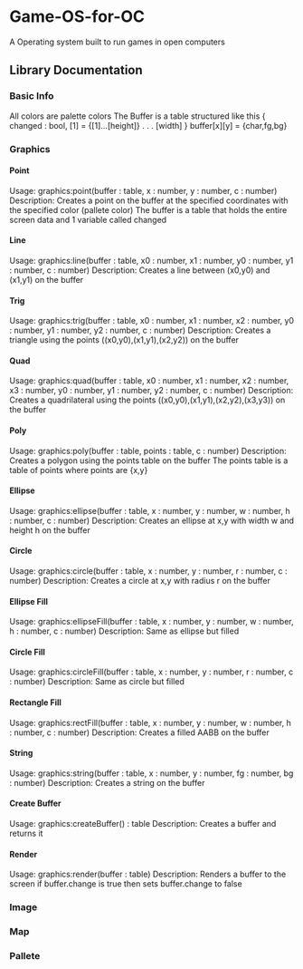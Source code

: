 # Game-OS-for-OC
A Operating system built to run games in open computers
## Library Documentation
### Basic Info
All colors are palette colors
The Buffer is a table structured like this
{
  changed : bool,
  [1] = {[1]...[height]}
  .
  .
  .
  [width]
}
buffer[x][y] = {char,fg,bg}
### Graphics
#### Point
Usage: graphics:point(buffer : table, x : number, y : number, c : number)
Description:
Creates a point on the buffer at the specified coordinates with the specified color (pallete color)
The buffer is a table that holds the entire screen data and 1 variable called changed
#### Line
Usage: graphics:line(buffer : table, x0 : number, x1 : number, y0 : number, y1 : number, c : number)
Description:
Creates a line between (x0,y0) and (x1,y1) on the buffer
#### Trig
Usage: graphics:trig(buffer : table, x0 : number, x1 : number, x2 : number, y0 : number, y1 : number, y2 : number, c : number)
Description:
Creates a triangle using the points ((x0,y0),(x1,y1),(x2,y2)) on the buffer
#### Quad
Usage:
graphics:quad(buffer : table, x0 : number, x1 : number, x2 : number, x3 : number, y0 : number, y1 : number, y2 : number, c : number)
Description:
Creates a quadrilateral using the points ((x0,y0),(x1,y1),(x2,y2),(x3,y3)) on the buffer
#### Poly
Usage: graphics:poly(buffer : table, points : table, c : number)
Description:
Creates a polygon using the points table on the buffer
The points table is a table of points where points are {x,y}
#### Ellipse
Usage: graphics:ellipse(buffer : table, x : number, y : number, w : number, h : number, c : number)
Description:
Creates an ellipse at x,y with width w and height h on the buffer
#### Circle
Usage: graphics:circle(buffer : table, x : number, y : number, r : number, c : number)
Description:
Creates a circle at x,y with radius r on the buffer
#### Ellipse Fill
Usage: graphics:ellipseFill(buffer : table, x : number, y : number, w : number, h : number, c : number)
Description:
Same as ellipse but filled
#### Circle Fill
Usage: graphics:circleFill(buffer : table, x : number, y : number, r : number, c : number)
Description:
Same as circle but filled
#### Rectangle Fill
Usage: graphics:rectFill(buffer : table, x : number, y : number, w : number, h : number, c : number)
Description:
Creates a filled AABB on the buffer
#### String
Usage: graphics:string(buffer : table, x : number, y : number, fg : number, bg : number)
Description:
Creates a string on the buffer
#### Create Buffer
Usage: graphics:createBuffer() : table
Description:
Creates a buffer and returns it
#### Render
Usage: graphics:render(buffer : table)
Description:
Renders a buffer to the screen if buffer.change is true then sets buffer.change to false
### Image
### Map
### Pallete

